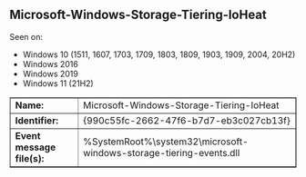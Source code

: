 ## Microsoft-Windows-Storage-Tiering-IoHeat

Seen on:
* Windows 10 (1511, 1607, 1703, 1709, 1803, 1809, 1903, 1909, 2004, 20H2)
* Windows 2016
* Windows 2019
* Windows 11 (21H2)

<table border="1" class="docutils">
  <tbody>
    <tr>
      <td><b>Name:</b></td>
      <td>Microsoft-Windows-Storage-Tiering-IoHeat</td>
    </tr>
    <tr>
      <td><b>Identifier:</b></td>
      <td>{990c55fc-2662-47f6-b7d7-eb3c027cb13f}</td>
    </tr>
    <tr>
      <td><b>Event message file(s):</b></td>
      <td>%SystemRoot%\system32\microsoft-windows-storage-tiering-events.dll</td>
    </tr>
  </tbody>
</table>

&nbsp;

